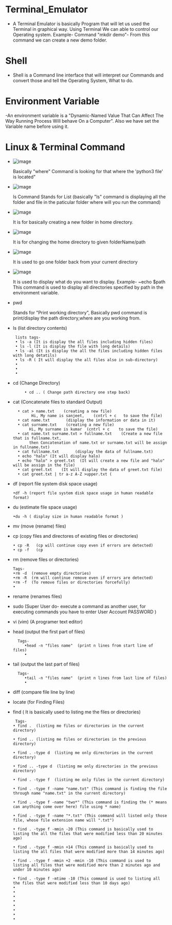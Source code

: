 #  Terminal_Emulator
 - A Terminal Emulator is basically Program that will let us used the Terminal in graphical way. Using Terminal We can able to control our Operating system.
 Example- Command "mkdir demo"- From this command we can create a new demo folder.  
#  Shell
 - Shell is a Command line interface that will interpret our Commands and convert those and tell the Operating System, What to do.

#  Environment Variable
  -An environment variable is a "Dynamic-Named Value That Can Affect The Way Running Process Will behave On a Computer". Also we have set the Variable name before using it.

#  Linux & Terminal Command
 -  ![image](https://user-images.githubusercontent.com/89514486/156747336-bfda4884-e39d-4e4f-bed9-6069b6919ae6.png)
           
      Basically "where" Command is looking for that where the 'python3 file' is located"
 - ![image](https://user-images.githubusercontent.com/89514486/156747456-0759f75f-9153-42e5-a3de-1f6e17dec6c3.png)
           
      ls Command Stands for List (basically "ls" command is displaying all the folder and file in the paticular folder where will you run the command)
      
 - ![image](https://user-images.githubusercontent.com/89514486/156866629-9b80e303-9dd2-4cbe-bcec-2ad3a00b80af.png)
 
    It is for basically creating a new folder in home directory.
    
 - ![image](https://user-images.githubusercontent.com/89514486/156866670-2846c437-d8bd-4453-93fc-d2a2ed6d08d9.png)
 
    It is for changing the home directory to given folderName/path
 - ![image](https://user-images.githubusercontent.com/89514486/156866700-9bdf11b0-2d1a-4456-b018-ff08da1944e3.png)
 
    It is used to go one folder back from your current directory
 - ![image](https://user-images.githubusercontent.com/89514486/156867236-bdbdd37a-dd3e-42f8-8cf3-2cc338a8dc59.png)
 
    It is used to display what do you want to display.
    Example- ~echo $path
              This command is used to display all directories specified by path in the environment variable.
              
  - pwd
   
    Stands for "Print working directory", Basically pwd command is print/display the path directory,where are you working from.
 
 - ls (list directory contents)
    
        lists tags-
        • ls -a (It is display the all files including hidden files)
        • ls -l (It is display the file with long details)
        • ls -al (It is display the all the files including hidden files with long detatils)
        • ls -R ( It will display the all files also in sub-directory)
        •
        •
        • 
    
 - cd       (Change Directory)
              
            • cd .. ( Change path directory one step back)
             
 
 - cat     (Concatenate files to standard Output)
             
         • cat > name.txt    (creating a new file)
               Hi, My name is sanjeet,    (cntrl + c   to save the file)
         • cat name.txt       (display the information or data in it)
         • cat surname.txt    (creating a new file)
              Hi, My surname is kumar  (cntrl + c    to save the file)
         • cat name.txt surname.txt > fullname.txt    (Create a new file that is fullname.txt, 
              then Concatenation of name.txt or surname.txt will be assign in fullname.txt)
         • cat fullname.txt       (display the data of fullname.txt)
         • echo "halo" (It will display halo)
         • echo "halo" > greet.txt  (It will create a new file and "halo" will be assign in the file)
         • cat greet.txt    (It will display the data of greet.txt file)
         • cat greet.txt | tr a-z A-Z >upper.txt (
         
- df      (report file system disk space usage)

      •df -h (report file system disk space usage in human readable format)
- du      (estimate file space usage)
     
      •du -h ( display size in human readable format )
     
      
- mv      (move (rename) files)
- cp      (copy files and directores of existing files or directories)

      • cp -R   (cp will continue copy even if errors are detected)
      • cp -f   (cp      
- rm      (remove files or directories)
           
      Tags-
      •rm -d  (remove empty directories)
      •rm -R  (rm will continue remove even if errors are detected)
      •rm -f  (To remove files or directories forcefully)
      •
- rename  (renames files)
- sudo    (Super User do- execute a command as another user, for executing commands you have to enter User Account PASSWORD )
- vi (vim) (A programer text editor)
- head (output the first part of files)
  
        Tags-
           •head -n "files name"  (print n lines from start line of files)
           •
- tail (output the last part of files)
         
        Tags-
           •tail -n "files name"  (print n lines from last line of files)
           •
- diff (compare file line by line)
- locate (for Finding Files)
- find ( It is basically used to listing me the files or directories)

       Tags-
      • find .  (listing me files or directories in the current directory)

      • find .. (listing me files or directories in the previous directory)

      • find . -type d  (listing me only directories in the current directory)

      • find .. -type d  (listing me only directories in the previous directory)

      • find . -type f  (listing me only files in the current directory)

      • find . -type f -name "name.txt" (This command is finding the file through name "name.txt" in the current directory)

      • find . -type f -name "two*" (This command is finding the (* means can anything come over here) file using * name)

      • find . -type f -name "*.txt" (This command will listed only those file, whose file extension name will ".txt")

      • find . -type f -mmin -20 (This command is basically used to listing the all the files that were modified less than 20 minutes ago)

      • find . -type f -mmin +14 (This command is basically used to listing the all files that were modified more than 14 minutes ago)

      • find . -type f -mmin +2 -mmin -10 (This command is used to listing all files that were modified more than 2 minutes ago and under 10 minutes ago) 

      • find . -type f -mtime -10 (This command is used to listing all the files that were modified less than 10 days ago)
      •
      •
      •
      •
      •
      •
      •
      •
